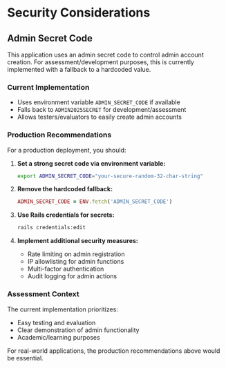 # Security Considerations

## Admin Secret Code

This application uses an admin secret code to control admin account creation. For assessment/development purposes, this is currently implemented with a fallback to a hardcoded value.

### Current Implementation
- Uses environment variable `ADMIN_SECRET_CODE` if available
- Falls back to `ADMIN2025SECRET` for development/assessment
- Allows testers/evaluators to easily create admin accounts

### Production Recommendations
For a production deployment, you should:

1. **Set a strong secret code via environment variable:**
   ```bash
   export ADMIN_SECRET_CODE="your-secure-random-32-char-string"
   ```

2. **Remove the hardcoded fallback:**
   ```ruby
   ADMIN_SECRET_CODE = ENV.fetch('ADMIN_SECRET_CODE')
   ```

3. **Use Rails credentials for secrets:**
   ```bash
   rails credentials:edit
   ```

4. **Implement additional security measures:**
   - Rate limiting on admin registration
   - IP allowlisting for admin functions
   - Multi-factor authentication
   - Audit logging for admin actions

### Assessment Context
The current implementation prioritizes:
- Easy testing and evaluation
- Clear demonstration of admin functionality
- Academic/learning purposes

For real-world applications, the production recommendations above would be essential.

